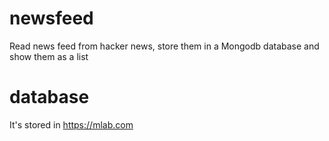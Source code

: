 # newsfeed
Read news feed from hacker news, store them in a Mongodb database and show them as a list

# database
It's stored in https://mlab.com
